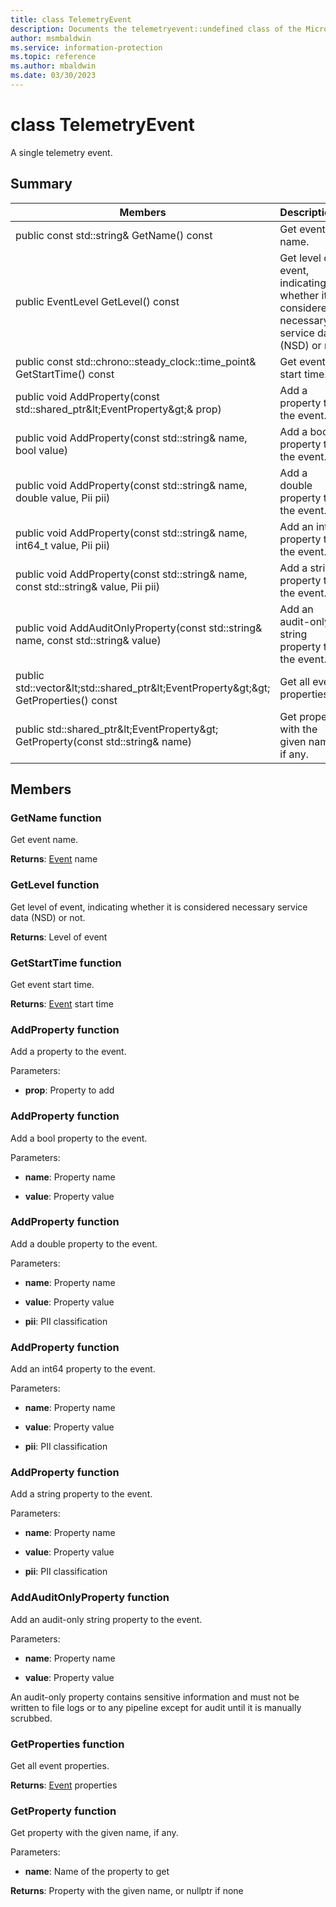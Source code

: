 ```yaml
---
title: class TelemetryEvent 
description: Documents the telemetryevent::undefined class of the Microsoft Information Protection (MIP) SDK.
author: msmbaldwin
ms.service: information-protection
ms.topic: reference
ms.author: mbaldwin
ms.date: 03/30/2023
---
```


# class TelemetryEvent 
A single telemetry event.
  
## Summary
 Members                        | Descriptions                                
--------------------------------|---------------------------------------------
public const std::string& GetName() const  |  Get event name.
public EventLevel GetLevel() const  |  Get level of event, indicating whether it is considered necessary service data (NSD) or not.
public const std::chrono::steady_clock::time_point& GetStartTime() const  |  Get event start time.
public void AddProperty(const std::shared_ptr\&lt;EventProperty\&gt;& prop)  |  Add a property to the event.
public void AddProperty(const std::string& name, bool value)  |  Add a bool property to the event.
public void AddProperty(const std::string& name, double value, Pii pii)  |  Add a double property to the event.
public void AddProperty(const std::string& name, int64_t value, Pii pii)  |  Add an int64 property to the event.
public void AddProperty(const std::string& name, const std::string& value, Pii pii)  |  Add a string property to the event.
public void AddAuditOnlyProperty(const std::string& name, const std::string& value)  |  Add an audit-only string property to the event.
public std::vector\&lt;std::shared_ptr\&lt;EventProperty\&gt;\&gt; GetProperties() const  |  Get all event properties.
public std::shared_ptr\&lt;EventProperty\&gt; GetProperty(const std::string& name)  |  Get property with the given name, if any.
  
## Members
  
### GetName function
Get event name.

  
**Returns**: [Event](undefined) name
  
### GetLevel function
Get level of event, indicating whether it is considered necessary service data (NSD) or not.

  
**Returns**: Level of event
  
### GetStartTime function
Get event start time.

  
**Returns**: [Event](undefined) start time
  
### AddProperty function
Add a property to the event.

Parameters:  
* **prop**: Property to add


  
### AddProperty function
Add a bool property to the event.

Parameters:  
* **name**: Property name 


* **value**: Property value


  
### AddProperty function
Add a double property to the event.

Parameters:  
* **name**: Property name 


* **value**: Property value 


* **pii**: PII classification


  
### AddProperty function
Add an int64 property to the event.

Parameters:  
* **name**: Property name 


* **value**: Property value 


* **pii**: PII classification


  
### AddProperty function
Add a string property to the event.

Parameters:  
* **name**: Property name 


* **value**: Property value 


* **pii**: PII classification


  
### AddAuditOnlyProperty function
Add an audit-only string property to the event.

Parameters:  
* **name**: Property name 


* **value**: Property value


An audit-only property contains sensitive information and must not be written to file logs or to any pipeline except for audit until it is manually scrubbed.
  
### GetProperties function
Get all event properties.

  
**Returns**: [Event](undefined) properties
  
### GetProperty function
Get property with the given name, if any.

Parameters:  
* **name**: Name of the property to get



  
**Returns**: Property with the given name, or nullptr if none